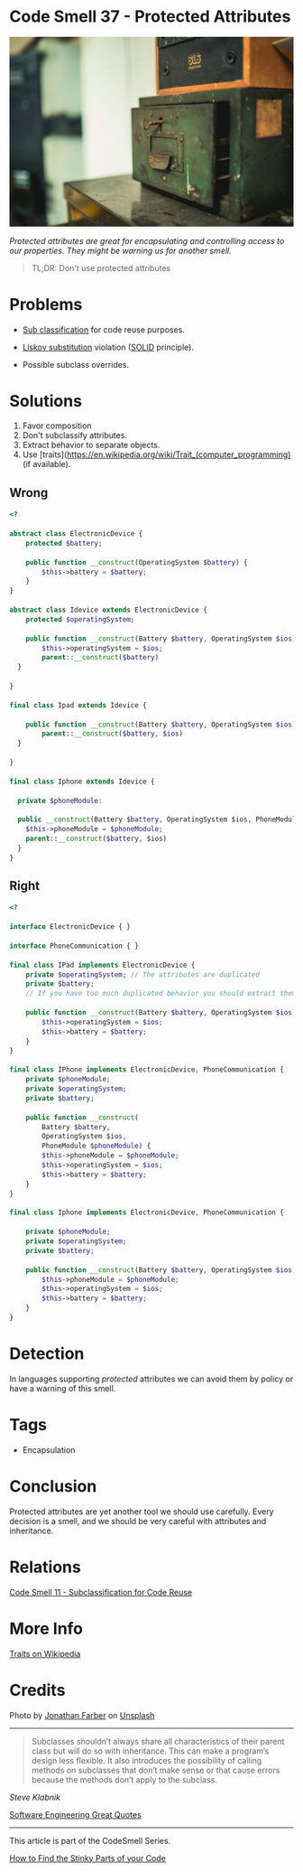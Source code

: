 # Code Smell 37 - Protected Attributes

![Code Smell 37 - Protected Attributes](Code%20Smell%2037%20-%20Protected%20Attributes.jpg)

*Protected attributes are great for encapsulating and controlling access to our properties. They might be warning us for another smell.*

> TL;DR: Don't use protected attributes

# Problems

- [Sub classification](https://github.com/mcsee/Software-Design-Articles/tree/main/Articles/Code%20Smells/Code%20Smell%2011%20-%20Subclassification%20for%20Code%20Reuse/readme.md) for code reuse purposes.

- [Liskov substitution](https://en.wikipedia.org/wiki/Liskov_substitution_principle) violation ([SOLID](https://en.wikipedia.org/wiki/SOLID) principle).

- Possible subclass overrides.

# Solutions

1. Favor composition
2. Don't subclassify attributes.
3. Extract behavior to separate objects.
4. Use [traits](https://en.wikipedia.org/wiki/Trait_(computer_programming) (if available).

## Wrong

[Gist Url]: # (https://gist.github.com/mcsee/b599977d400cf92eda495f5f5011fb97)
```php
<?

abstract class ElectronicDevice {
    protected $battery;

    public function __construct(OperatingSystem $battery) {
        $this->battery = $battery;
    }
}

abstract class Idevice extends ElectronicDevice {
    protected $operatingSystem;

    public function __construct(Battery $battery, OperatingSystem $ios) {
        $this->operatingSystem = $ios;
        parent::__construct($battery)
  }

}

final class Ipad extends Idevice {

    public function __construct(Battery $battery, OperatingSystem $ios) {
        parent::__construct($battery, $ios)
  }

}

final class Iphone extends Idevice {

  private $phoneModule:
 
  public __construct(Battery $battery, OperatingSystem $ios, PhoneModule $phoneModule) {
    $this->phoneModule = $phoneModule;
    parent::__construct($battery, $ios)
  }
}
```

## Right

[Gist Url]: # (https://gist.github.com/mcsee/def8678faff1e1952e7ad43b70f1b6da)
```php
<?

interface ElectronicDevice { }

interface PhoneCommunication { }

final class IPad implements ElectronicDevice {
    private $operatingSystem; // The attributes are duplicated
    private $battery; 
    // If you have too much duplicated behavior you should extract them

    public function __construct(Battery $battery, OperatingSystem $ios) {
        $this->operatingSystem = $ios;
        $this->battery = $battery;
    }
}

final class IPhone implements ElectronicDevice, PhoneCommunication {
    private $phoneModule;
    private $operatingSystem;
    private $battery;

    public function __construct(
        Battery $battery, 
        OperatingSystem $ios,
        PhoneModule $phoneModule) {
        $this->phoneModule = $phoneModule;
        $this->operatingSystem = $ios;
        $this->battery = $battery;
    }
}

final class Iphone implements ElectronicDevice, PhoneCommunication {

    private $phoneModule;
    private $operatingSystem;
    private $battery;

    public function __construct(Battery $battery, OperatingSystem $ios, PhoneModule $phoneModule) {
        $this->phoneModule = $phoneModule;
        $this->operatingSystem = $ios;
        $this->battery = $battery;
    }
}
```

# Detection

In languages supporting *protected* attributes we can avoid them by policy or have a warning of this smell.

# Tags

- Encapsulation

# Conclusion

Protected attributes are yet another tool we should use carefully. Every decision is a smell, and we should be very careful with attributes and inheritance.

# Relations

[Code Smell 11 - Subclassification for Code Reuse](https://github.com/mcsee/Software-Design-Articles/tree/main/Articles/Code%20Smells/Code%20Smell%2011%20-%20Subclassification%20for%20Code%20Reuse/readme.md)

# More Info

[Traits on Wikipedia](https://en.wikipedia.org/wiki/Trait_%28computer_programming%29)

# Credits

Photo by [Jonathan Farber](https://unsplash.com/@farber) on [Unsplash](https://unsplash.com/s/photos/safe-box)

* * *

> Subclasses shouldn’t always share all characteristics of their parent class but will do so with inheritance. This can make a program’s design less flexible. It also introduces the possibility of calling methods on subclasses that don’t make sense or that cause errors because the methods don’t apply to the subclass.

_Steve Klabnik_

[Software Engineering Great Quotes](https://github.com/mcsee/Software-Design-Articles/tree/main/Articles/Quotes/Software%20Engineering%20Great%20Quotes/readme.md)

* * *

This article is part of the CodeSmell Series.

[How to Find the Stinky Parts of your Code](https://github.com/mcsee/Software-Design-Articles/tree/main/Articles/Code%20Smells/How%20to%20Find%20the%20Stinky%20parts%20of%20your%20Code/readme.md)
